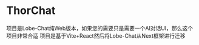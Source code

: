 # ThorChat

项目是Lobe-Chat纯Web版本，如果您的需要只是需要一个AI对话UI，那么这个项目非常合适
项目是基于Vite+React然后将Lobe-Chat从Next框架进行迁移
